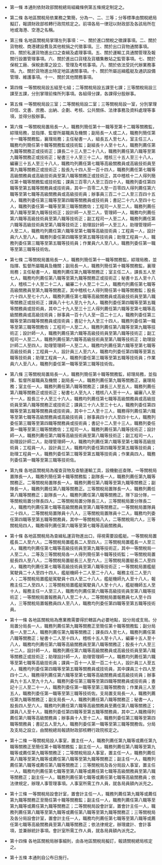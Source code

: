 * 第一條 本通則依財政部關稅總局組織條例第五條規定制定之。

* 第二條 各地區關稅局依業務之繁簡，分為一、二、三等；分等標準由關稅總局擬訂，報請財政部核轉行政院核定之。前項各局一律冠以財政部及各該局所在地或海港、空港之名稱。

* 第三條 名地區關稅局掌理左列事項：一、關於進口關稅之徵課事項。二、關於貨物稅、商港建設費及其他稅捐之代徵事項。三、關於出口貨物通關事項。四、關於私運貨物進出口之查緝及處理事項。五、關於運輸工具通關管理及報關行設置管理事項。六、關於進出口貨棧及貨櫃集散站之監管事項。七、關於保稅工廠、保稅倉庫之設立、管理及考核事項。八、關於依法受託代辦業務事項。九、關於貨物進出特定地區通關事項。十、關於所屬巡緝艦艇及通訊設備管理、維護事項。十一、關於其他關務事項。

* 第四條 一等關稅局設五組至七組；二等關稅局設五課至七課；三等關稅局設三課至五課，分別掌理前條所列事項。各組得分課，各課得分股辦事。

* 第五條 一等關稅局設三室；二等關稅局設二室；三等關稅局設一室，分別掌理印信、文書、庶務、出納、企劃、考核、公共關係、法律事務及資料處理等事項，並得分股辦事。

* 第六條 一等關稅局置局長一人，職務列簡任第十一職等至第十二職等關務監，綜理局務，並指揮、監督所屬職員及機關；副局長一人或二人，職務列簡任第十一職等關務監，襄理局務；主任秘書一人，組長五人至七人，室主任三人，職務均列簡任第十職等關務監或技術監；副組長十人至十七人，職務列薦任第九職等關務正或技術正；課長二十三人至二十八人，職務列薦任第八職等至第九職等關務正或技術正；秘書三十人至三十二人，稽核三十五人至三十八人，編審三十五人至三十八人，職務均列薦任第七職等高級關務員或高級技術員至第九職等關務正或技術正；股長九十四人至一百十四人，職務列薦任第七職等高級關務員或高級技術員至第八職等關務正或技術正，其中稽核十二人得列簡任第十職等關務監或技術監；課員三百零六人至三百四十人，職務列委任第四職等至第五職等關務員或技術員，其中一百零二人至一百零四人得列薦任第六職等至第七職等高級關務員或高級技術員；辦事員三百二十二人至三百四十五人，職務列委任第三職等至第四職等關務員或技術員；書記二十六人至四十七人，職務列委任第一職等至第三職等關務佐；工程司一人至二人，職務列薦任第八職等至第九職等技術正；設計師一人至二人，管理師一人，職務均列薦任第六職等高級技術員至第八職等技術正；副工程司一人至二人，職務列薦任第六職等高級技術員至第八職等技術正；助理設計師一人至三人，助理管理師一人至二人，職務均列薦任第六職等至第七職等高級技術員；工程員一人，設計員六人至八人，職務列委任第四職等至第五職等技術員；助理工程員一人，職務列委任第三職等至第五職等技術員；作業員六人至八人，職務列委任第一職等至第三職等技術佐。

* 第七條 二等關稅局置局長一人，職務列簡任第十一職等關務監，綜理局務，並指揮、監督所屬職員及機關；副局長一人，職務列簡任第十職等關務監，襄理局務；主任秘書一人，職務列薦任第九職等關務正；室主任二人，課長五人至七人，職務均列薦任第八職等至第九職等關務正或技術正；秘書十五人至十八人，稽核二十人至二十二人，編審二十人至二十二人，職務均列薦任第七職等高級關務員至第九職等關務正，其中稽核七人得列簡任第十職等關務監；股長六十四人至七十六人，職務列薦任第七職等高級關務員或高級技術員至第八職等關務正或技術正；課員八十七人至九十九人，職務列委任第四職等至第五職等關務員或技術員，其中二十九人至三十三人得列薦任第六職等至第七職等高級關務員或高級技術員；辦事員一百十八人至一百二十三人，職務列委任第三職等至第四職等關務員或技術員；書記十九人至三十四人，職務列委任第一職等至第三職等關務佐；工程司一人至二人，職務列薦任第八職等至第九職等技術正；設計師一人，職務列薦任第六職等高級技術員至第八職等技術正；副工程司一人至二人，職務列薦任第六職等高級技術員至第八職等技術正；助理設計師二人至四人，助理管理師一人至二人，職務均列薦任第六職等至第七職等高級技術員；工程員一人，設計員三人至六人，職務均列委任第四職等至第五職等技術員；助理工程員一人，職務列委任第三職等至第五職等技術員；作業員六人至八人，職務列委任第一職等至第三職等技術佐。

* 第八條 三等關稅局置局長一人，職務列簡任第十職等關務監，綜理局務，並指揮、監督所屬職員及機關；副局長一人，職務列薦任第九職等關務正，襄理局務；室主任一人，職務列薦任第八職等關務正；課長三人至五人，職務列薦任第八職等關務正或技術正；秘書七人至九人；稽核八人至十一人，編審八人至十一人，股長三十人至三十六人，職務均列薦任第七職等高級關務員或高級技術員至第八職等關務正或技術正；課員三十六人至三十七人，職務列委任第四職等至第五職等關務員或技術員，其中十二人至十三人，職務得列薦任第六職等至第七職等高級關務員或高級技術員；辦事員四十六人至四十七人，職務列委任第三職等至第四職等關務員或技術員；書記十二人至十三人，職務列委任第一職等至第三職等關務佐；工程司一人，職務列薦任第八職等技術正；設計師一人，職務列薦任第六職等高級技術員至第八職等技術正；副工程司一人，助理設計師二人，助理管理師一人，職務均列薦任第六職等至第七職等高級技術員；工程員一人，設計員三人，職務均列委任第四職等至第五職等技術員；助理工程員一人，職務列委任第三職等至第五職等技術員；作業員四人，職務列委任第一職等至第三職等技術佐。

* 第九條 各地區關稅局為複查貨物及查驗運輸工具，設機動巡查隊。一等關稅局置隊長一人，職務列簡任第十職等關務監；副隊長一人，職務列薦任第九職等關務正。二等關稅局置隊長一人，職務列薦任第八職等至第九職等關務正；副隊長一人，職務列薦任第八職等關務正。三等關稅局置隊長一人，職務列薦任第八職等關務正；副隊長一人，職務列薦任第八職等關務正。隊下設分隊，一等關稅局置分隊長四人，二等關稅局置分隊長三人，三等關稅局置分隊長二人，職務均列薦任第七職等高級關務員至第八職等關務正。一等關稅局置隊員二十四人，二等關稅局置隊員十八人，三等關稅局置隊員十二人，職務均列委任第四職等至第五職等關務員，其中一等關稅局八人，二等關稅局六人，三等關稅局四人，職務得列薦任第六職等至第七職等高級關務員。

* 第十條 各地區關稅局為查緝私運貨物進出口，得視需要設艦艇。一等關稅局置艦長二人至六人，二等關稅局置艦長二人至四人，三等關稅局置艦長一人至三人，職務均列薦任第七職等高級技術員至第九職等技術正，其中一等關稅局一人至二人，二等及三等關稅局各一人得列簡任第十職等技術監；一等關稅局置艇長四人至八人，二等關稅局置艇長三人至六人，三等關稅局置艇長二人至四人，職務均列薦任第七職等高級技術員至第八職等技術正；一等關稅局置艦艇駕駛員二十人至四十四人，艦艇機師十二人至二十八人，報務主任二人至六人；二等關稅局置艦艇駕駛員十四人至二十八人，艦艇機師九人至十八人，報務主任二人至四人；三等關稅局置艦艇駕駛員八人至十六人，艦艇機師五人至十人，報務主任一人至三人，職務均列薦任第六職等高級技術員至第八職等技術正；一等關稅局置報務員八人至二十人，二等關稅局置報務員七人至十四人，三等關稅局置報務員四人至八人，職務均列委任第四職等至第五職等技術員。

* 第十一條 各地區關稅局為應業務需要得於轄區內必要地點，設分局或支局。分局置分局長一人，職務列薦任第九職等關務正至簡任第十職等關務監；副分局長一人至二人，職務列薦任第九職等關務正；課長四人至七人，職務列薦任第八職等關務正；秘書十二人至十四人，稽核十五人至十八人，編審十五人至十八人，職務均列薦任第六職等高級關務員至第八職等關務正；股長十六人至三十二人，設計師一人，職務列薦任第六職等高級關務員或高級技術員至第八職等關務正或技術正；助理設計師一人，助理管理師一人，職務均列薦任第六職等至第七職等高級技術員；課員一百十一人至一百二十七人，設計員三人至五人，職務均列委任第四職等至第五職等關務員或技術員，其中課員三十四人至四十二人，職務得列薦任第六職等至第七職等高級關務員或高級技術員；辦事員九十五人至九十九人，職務列委任第三職等至第四職等關務員或技術員；書記十三人至二十一人，職務列委任第一職等至第三職等關務佐；作業員三人至五人，職務列委任第一職等至第三職等技術佐。支局置支局長一人，職務列薦任第九職等關務正；副支局長一人，職務列薦任第八職等關務正；秘書一人，股長四人至六人，職務均列薦任第六職等高級關務員至薦任第八職等關務正；課員八人至十人，職務列委任第四職等至第五職等關務員，其中二人職務得列薦任第六職等高級關務員；辦事員十人至十二人，職務列委任第三職等至第四職等關務員；書記五人至九人，職務列委任第一職等至第三職等關務佐。分局及支局之設立，由關稅總局報請財政部核轉行政院核定之。

* 第十二條 一等關稅局設人事室，置主任一人，職務列薦任第九職等或薦任第九職等關務正至簡任第十職等關務監；副主任一人，職務列薦任第八職等至第九職等或薦任第九職等關務正；二等關稅局設人事室，置主任一人，職務列薦任第八職等至第九職等或薦任第八職等至第九職等關務正；副主任一人，職務列薦任第八職等或薦任第八職等關務正；三等關稅局及各分局設人事室，置主任一人，職務均列薦任第七職等至第八職等或薦任第七職等高級關務員至第八職等關務正；副主任一人，職務列薦任第七職等或薦任第七職等高級關務員；依法律規定，辦理人事管理事項。人事室所需工作人員，就各局員額內派充之。

* 第十三條 一等關稅局設會計室，置會計主任一人，職務列薦任第九職等或薦任第九職等關務正至簡任第十職等關務監；副主任一人，職務列薦任第八職等至第九職等或薦任第九職等關務正；二等關稅局設會計室，置會計主任一人，職務列薦任第八職等至第九職等或薦任第八職等至第九職等關務正；三等關稅局及各分局設會計室，置會計主任一人，職務均列薦任第七職等至第八職等或薦任第七職等高級關務員至第八職等關務正；依法律規定，辦理歲計、會計事項，並兼辦統計事項。會計室所需工作人員，就各局員額內派充之。

* 第十四條 各地區關稅局辦事細則，由各地區關稅局擬訂，報請關稅總局核定之。

* 第十五條 本通則自公布日施行。

